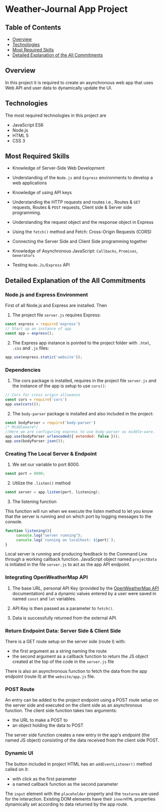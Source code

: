 # Weather-Journal App Project

## Table of Contents

* [Overview](#Overview)
* [Technologies](#technologies)
* [Most Required Skills](#Most-Required-Skills)
* [Detailed Explanation of the All Commitments](#Detailed-Explanation-of-the-All-Commitments)


## Overview

In this project it is required to create an asynchronous web app that uses Web API and user data to dynamically update the UI.


## Technologies

The most required technologies in this project are

* JavaScript ES6
* Node.js
* HTML 5
* CSS 3

## Most Required Skills

* Knowledge of Server-Side Web Development

* Understanding of the `Node.js` and `Express` environments to develop a web applications

* Knowledge of using API keys

* Understanding the HTTP requests and routes i.e., Routes & `GET` requests, Routes & `POST` requests, Client side & Server side programming.

* Understanding the request object and the response object in Express

* Using the `fetch()` method and Fetch: Cross-Origin Requests (CORS)

* Connecting the Server Side and Client Side programming together

* Knowledge of Asynchronous JavaScript: `Callbacks`, `Promises`, `Generators`

* Testing `Node.Js/Express` API

## Detailed Explanation of the All Commitments

### Node.js and Express Environment

First of all Node.js and Express are installed. Then 

1. The project file `server.js` requires Express:

```javascript
const express = require('express')
// Start up an instance of app
const app = express();
```

2. The Express app instance is pointed to the project folder with `.html`, `.css` and `.js` files:

```javascript
app.use(express.static('website'));
```

### Dependencies

1. The cors package is installed, requires in the project file `server.js` and the instance of the app is setup to use `cors()`:

```javascript
// Cors for cross origin allowance
const cors = require('cors')
app.use(cors());
```

2. The `body-parser` package is installed and also included in the project:

```javascript
const bodyParser = require('body-parser')
/* Middleware*/
//Here we are configuring express to use body-parser as middle-ware.
app.use(bodyParser.urlencoded({ extended: false }));
app.use(bodyParser.json());
```

### Creating The Local Server & Endpoint

1. We set our variable to port 8000.

```javascript
const port = 8000;
```

2. Utilize the `.listen()` method

```javascript
const server = app.listen(port, listening);
```

3. The listening function

This function will run when we execute the listen method to let you know that the server is running and on which port by logging messages to the console.

```javascript
function listening(){
     console.log("server running"); 
     console.log(`running on localhost: ${port}`);
}
```
Local server is running and producing feedback to the Command Line through a working callback function. JavaScript object named `projectData` is initiated in the file `server.js` to act as the app API endpoint.

### Integrating OpenWeatherMap API

1. The base URL, personal API Key (provided by the [OpenWeatherMap API](https://openweathermap.org/guide) documentation) and a dynamic values entered by a user were saved in named `const` and `let` variables.

2. API Key is then passed as a parameter to `fetch()`.

3. Data is successfully returned from the external API.

### Return Endpoint Data: Server Side & Client Side

There is a GET route setup on the server side (route I) with:

* the first argument as a string naming the route
* the second argument as a callback function to return the JS object created at the top of the code in the `server.js` file

There is also an asynchronous function to fetch the data from the app endpoint (route II) at the `website/app.js` file.

### POST Route

An entry can be added to the project endpoint using a POST route setup on the server side and executed on the client side as an asynchronous function. The client side function takes two arguments: 

* the URL to make a POST to
* an object holding the data to POST

The server side function creates a new entry in the app's endpoint (the named JS object) consisting of the data received from the client side POST.

### Dynamic UI

The button included in project HTML has an `addEventListener()` method called on it:

* with click as the first parameter
* a named callback function as the second parameter

The `input` element with the `placeholder` property and the `textarea` are used for the interaction. Existing DOM elements have their `innerHTML` properties dynamically set according to data returned by the app route.

